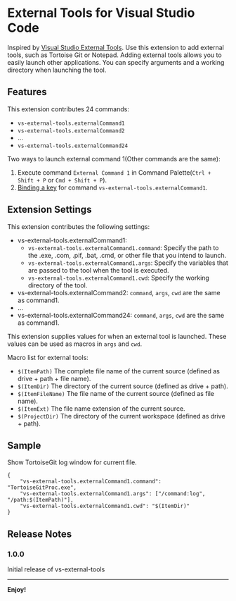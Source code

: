 # External Tools for Visual Studio Code

Inspired by [Visual Studio External Tools](https://docs.microsoft.com/en-us/sql/ssms/menu-help/external-tools).
Use this extension to add external tools, such as Tortoise Git or Notepad.
Adding external tools allows you to easily launch other applications.
You can specify arguments and a working directory when launching the tool.

## Features

This extension contributes 24 commands:

* `vs-external-tools.externalCommand1`
* `vs-external-tools.externalCommand2`
* ...
* `vs-external-tools.externalCommand24`

Two ways to launch external command 1(Other commands are the same):

1. Execute command `External Command 1` in Command Palette(`Ctrl + Shift + P` or `Cmd + Shift + P`).
2. [Binding a key](https://code.visualstudio.com/docs/customization/keybindings) for command `vs-external-tools.externalCommand1`.


## Extension Settings

This extension contributes the following settings:

* vs-external-tools.externalCommand1:
    * `vs-external-tools.externalCommand1.command`: Specify the path to the .exe, .com, .pif, .bat, .cmd, or other file that you intend to launch. 
    * `vs-external-tools.externalCommand1.args`: Specify the variables that are passed to the tool when the tool is executed.
    * `vs-external-tools.externalCommand1.cwd`: Specify the working directory of the tool.
* vs-external-tools.externalCommand2: `command`, `args`, `cwd` are the same as command1.
* ...
* vs-external-tools.externalCommand24: `command`, `args`, `cwd` are the same as command1.

This extension supplies values for when an external tool is launched. 
These values can be used as macros in `args` and `cwd`.

Macro list for external tools:
* `$(ItemPath)` The complete file name of the current source (defined as drive + path + file name).
* `$(ItemDir)` The directory of the current source (defined as drive + path).
* `$(ItemFileName)` The file name of the current source (defined as file name).
* `$(ItemExt)` The file name extension of the current source.
* `$(ProjectDir)` The directory of the current workspace (defined as drive + path).

## Sample

Show TortoiseGit log window for current file. 
```javescript
{
    "vs-external-tools.externalCommand1.command": "TortoiseGitProc.exe",
    "vs-external-tools.externalCommand1.args": ["/command:log", "/path:$(ItemPath)"],
    "vs-external-tools.externalCommand1.cwd": "$(ItemDir)"
}
```

## Release Notes

### 1.0.0

Initial release of vs-external-tools


-----------------------------------------------------------------------------------------------------------


**Enjoy!**